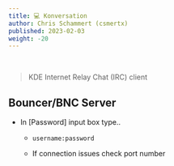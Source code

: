 ```yaml
---
title: 💻 Konversation
author: Chris Schammert (csmertx)
published: 2023-02-03
weight: -20
---
```


<br />

> KDE Internet Relay Chat (IRC) client

## Bouncer/BNC Server

- In [Password] input box type..

    - ```username:password```

    - If connection issues check port number
